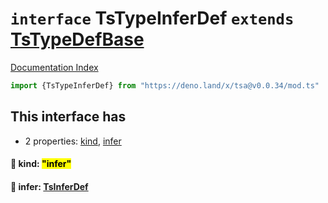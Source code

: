 # `interface` TsTypeInferDef `extends` [TsTypeDefBase](../private.interface.TsTypeDefBase/README.md)

[Documentation Index](../README.md)

```ts
import {TsTypeInferDef} from "https://deno.land/x/tsa@v0.0.34/mod.ts"
```

## This interface has

- 2 properties:
[kind](#-kind-infer),
[infer](#-infer-tsinferdef)


#### 📄 kind: <mark>"infer"</mark>



#### 📄 infer: [TsInferDef](../interface.TsInferDef/README.md)



